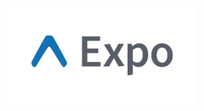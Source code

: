 <h1 align="center">
  <img src="https://github.com/Dyksonn/MineField/blob/master/src/images/expo.jpg" width="300" align="center" />
</h1>

